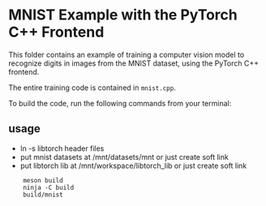 # MNIST Example with the PyTorch C++ Frontend

This folder contains an example of training a computer vision model to recognize
digits in images from the MNIST dataset, using the PyTorch C++ frontend.

The entire training code is contained in `mnist.cpp`.

To build the code, run the following commands from your terminal:

## usage 
*  ln -s libtorch header files 
*  put mnist datasets at /mnt/datasets/mnt or just create soft link
*  put libtorch lib at /mnt/workspace/libtorch_lib or just create soft link



```shell
    meson build
    ninja -C build
    build/mnist
